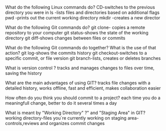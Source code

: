 What do the following Linux commands do?
CD-switches to the previous directory you were in
ls -lists files and directories based on additional flags
pwd -prints out the current working directory
mkdir -creates a new director

What do the following Git commands do?
git clone- copies a remote repository to your computer
git status-shows the state of the working directory
git diff-shows changes between files or commits

What do the following Git commands do together? What is the use of that action?
git log-shows the commits history
git checkout-switches to a specific commit, or file version
git branch-lists, creates or deletes branches

What is version control ?
tracks and manages changes to files over time, saving the history

What are the main advantages of using GIT?
tracks file changes with a detailed history, works offline, fast and efficient, makes collaboration easier

How often do you think you should commit to a project?
each time you do a meaningfull change, better to do it several times a day

What is meant by "Working Directory" ?" and "Staging Area" in GIT?
working directory-files you´re currently working on
staging area-controls,reviews and organizes commit changes
